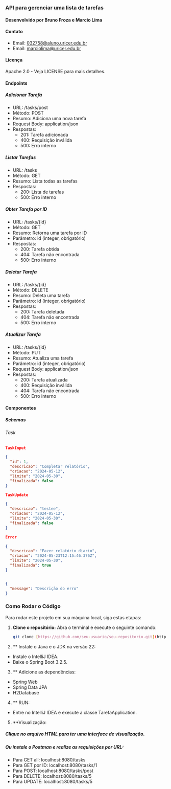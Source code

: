 ### API para gerenciar uma lista de tarefas

#### Desenvolvido por Bruno Froza e Marcio Lima

#### Contato
- Email: 032758@aluno.uricer.edu.br
- Email: marciolima@uricer.edu.br

#### Licença
Apache 2.0 - Veja LICENSE para mais detalhes.

#### Endpoints

##### Adicionar Tarefa
- URL: /tasks/post
- Método: POST
- Resumo: Adiciona uma nova tarefa
- Request Body: application/json
- Respostas:
  - 201: Tarefa adicionada
  - 400: Requisição inválida
  - 500: Erro interno

##### Listar Tarefas
- URL: /tasks
- Método: GET
- Resumo: Lista todas as tarefas
- Respostas:
  - 200: Lista de tarefas
  - 500: Erro interno

##### Obter Tarefa por ID
- URL: /tasks/{id}
- Método: GET
- Resumo: Retorna uma tarefa por ID
- Parâmetro: id (integer, obrigatório)
- Respostas:
  - 200: Tarefa obtida
  - 404: Tarefa não encontrada
  - 500: Erro interno

##### Deletar Tarefa
- URL: /tasks/{id}
- Método: DELETE
- Resumo: Deleta uma tarefa
- Parâmetro: id (integer, obrigatório)
- Respostas:
  - 200: Tarefa deletada
  - 404: Tarefa não encontrada
  - 500: Erro interno

##### Atualizar Tarefa
- URL: /tasks/{id}
- Método: PUT
- Resumo: Atualiza uma tarefa
- Parâmetro: id (integer, obrigatório)
- Request Body: application/json
- Respostas:
  - 200: Tarefa atualizada
  - 400: Requisição inválida
  - 404: Tarefa não encontrada
  - 500: Erro interno

#### Componentes

##### Schemas

###### Task
```json
TaskInput

{
  "id": 1,
  "descricao": "Completar relatório",
  "criacao": "2024-05-12",
  "limite": "2024-05-30",
  "finalizada": false
}

TaskUpdate

{
  "descricao": "testee",
  "criacao": "2024-05-12",
  "limite": "2024-05-30",
  "finalizada": false
}

Error

{
  "descricao": "Fazer relatório diario",
  "criacao": "2024-05-23T12:15:46.376Z",
  "limite": "2024-05-30",
  "finalizada": true
}


{
  "message": "Descrição do erro"
}
```
### Como Rodar o Código

Para rodar este projeto em sua máquina local, siga estas etapas:

1. **Clone o repositório:** Abra o terminal e execute o seguinte comando:

   ```bash
   git clone [https://github.com/seu-usuario/seu-repositorio.git](https://github.com/bfroza/Lista-de-Tarefas.git)}

2. ** Instale o Java e o JDK na versão 22:
- Instale o IntelliJ IDEA.
- Baixe o Spring Boot 3.2.5.

3. ** Adicione as dependências:
- Spring Web
- Spring Data JPA
- H2Database

4. ** RUN:
- Entre no IntelliJ IDEA e execute a classe TarefaApplication.

5. **Visualização:

##### Clique no arquivo HTML para ter uma interface de visualização.
##### Ou instale o Postman e realize as requisições por URL:
- Para GET all: localhost:8080/tasks
- Para GET por ID: localhost:8080/tasks/1
- Para POST: localhost:8080/tasks/post
- Para DELETE: localhost:8080/tasks/5
- Para UPDATE: localhost:8080/tasks/5

